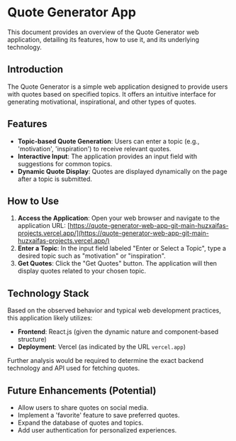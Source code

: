 # Quote Generator App

This document provides an overview of the Quote Generator web application, detailing its features, how to use it, and its underlying technology.

## Introduction

The Quote Generator is a simple web application designed to provide users with quotes based on specified topics. It offers an intuitive interface for generating motivational, inspirational, and other types of quotes.

## Features

- **Topic-based Quote Generation**: Users can enter a topic (e.g., 'motivation', 'inspiration') to receive relevant quotes.
- **Interactive Input**: The application provides an input field with suggestions for common topics.
- **Dynamic Quote Display**: Quotes are displayed dynamically on the page after a topic is submitted.

## How to Use

1.  **Access the Application**: Open your web browser and navigate to the application URL: [https://quote-generator-web-app-git-main-huzxaifas-projects.vercel.app/](https://quote-generator-web-app-git-main-huzxaifas-projects.vercel.app/)
2.  **Enter a Topic**: In the input field labeled "Enter or Select a Topic", type a desired topic such as "motivation" or "inspiration".
3.  **Get Quotes**: Click the "Get Quotes" button. The application will then display quotes related to your chosen topic.

## Technology Stack

Based on the observed behavior and typical web development practices, this application likely utilizes:

-   **Frontend**: React.js (given the dynamic nature and component-based structure)
-   **Deployment**: Vercel (as indicated by the URL `vercel.app`)

Further analysis would be required to determine the exact backend technology and API used for fetching quotes.

## Future Enhancements (Potential)

-   Allow users to share quotes on social media.
-   Implement a 'favorite' feature to save preferred quotes.
-   Expand the database of quotes and topics.
-   Add user authentication for personalized experiences.




